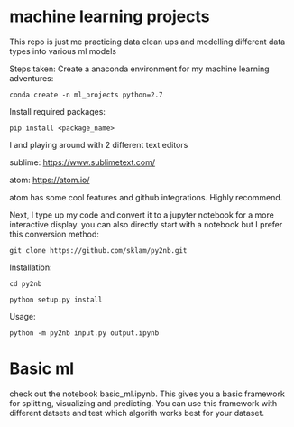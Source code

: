 # machine learning projects
This repo is just me practicing data clean ups and modelling different data types into various ml models

Steps taken:
Create a anaconda environment for my machine learning adventures:

``conda create -n ml_projects python=2.7``

Install required packages:

``pip install <package_name>``

I and playing around with 2 different text editors

sublime: https://www.sublimetext.com/

atom: https://atom.io/

atom has some cool features and github integrations. Highly recommend. 

Next, I type up my code and convert it to a jupyter notebook for a more interactive display. you can also directly start with a notebook but I prefer this conversion method:

``git clone https://github.com/sklam/py2nb.git``

Installation:

``cd py2nb``

``python setup.py install``

Usage:

``python -m py2nb input.py output.ipynb``

# Basic ml
check out the notebook basic_ml.ipynb. This gives you a basic framework for splitting, visualizing and predicting. You can use this framework with different datsets and test which algorith works best for your dataset.
